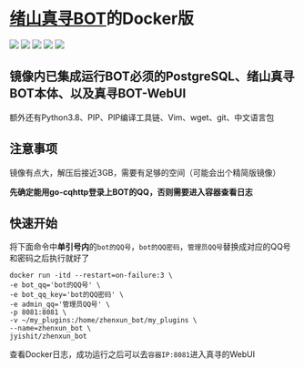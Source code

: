 # [绪山真寻BOT](https://github.com/HibiKier/zhenxun_bot)的Docker版

![](https://img.shields.io/github/workflow/status/SinKy-Yan/zhenxunbot-docker/Build%20Docker%20image?label=%E9%95%9C%E5%83%8F%E7%BC%96%E8%AF%91&style=for-the-badge)
![](https://img.shields.io/docker/image-size/jyishit/zhenxun_bot?label=%E9%95%9C%E5%83%8F%E5%A4%A7%E5%B0%8F&style=for-the-badge)
![](https://img.shields.io/docker/pulls/jyishit/zhenxun_bot?label=%E4%B8%8B%E8%BD%BD%E6%AC%A1%E6%95%B0&style=for-the-badge)
![](https://img.shields.io/badge/Python%E7%89%88%E6%9C%AC-3.8-ff69b4?style=for-the-badge)
![](https://img.shields.io/badge/%E6%94%AF%E6%8C%81%E5%B9%B3%E5%8F%B0-arm64%7Camd64-8B008B?style=for-the-badge)

## **镜像内已集成运行BOT必须的PostgreSQL、绪山真寻BOT本体、以及真寻BOT-WebUI**

额外还有Python3.8、PIP、PIP编译工具链、Vim、wget、git、中文语言包

## 注意事项

镜像有点大，解压后接近3GB，需要有足够的空间（可能会出个精简版镜像）

**先确定能用go-cqhttp登录上BOT的QQ，否则需要进入容器查看日志**

## 快速开始

将下面命令中**单引号内**的`bot的QQ号`，`bot的QQ密码`，`管理员QQ号`替换成对应的QQ号和密码之后执行就好了

```
docker run -itd --restart=on-failure:3 \
-e bot_qq='bot的QQ号' \
-e bot_qq_key='bot的QQ密码' \
-e admin_qq='管理员QQ号' \
-p 8081:8081 \
-v ~/my_plugins:/home/zhenxun_bot/my_plugins \
--name=zhenxun_bot \
jyishit/zhenxun_bot
```

查看Docker日志，成功运行之后可以去`容器IP:8081`进入真寻的WebUI